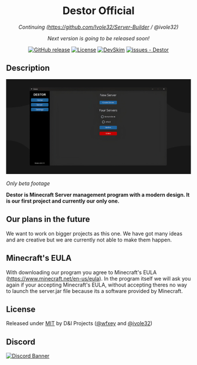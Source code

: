 <div align="center">
  
# Destor Official

*Continuing (https://github.com/Ivole32/Server-Builder / @ivole32)*

*Next version is going to be released soon!*

[![GitHub release](https://img.shields.io/github/release/wfxey/Destor?include_prereleases=&sort=semver&color=blue)](https://github.com/wfxey/Destor/releases/)
[![License](https://img.shields.io/badge/License-MIT-blue)](#license)
[![DevSkim](https://github.com/wfxey/Destor/actions/workflows/devskim.yml/badge.svg)](https://github.com/wfxey/Destor/actions/workflows/devskim.yml)
[![issues - Destor](https://img.shields.io/github/issues/wfxey/Destor)](https://github.com/wfxey/Destor/issues)

</div>

## Description

<img src="https://raw.githubusercontent.com/wfxey/wfxey/main/Picture.png">

*Only beta footage*

**Destor is Minecraft Server management program with a modern design. It is our first project and currently our only one.**

## Our plans in the future
We want to work on bigger projects as this one. We have got many ideas and are creative but we are currently not able to make them happen.

## Minecraft's EULA

With downloading our program you agree to Minecraft's EULA (https://www.minecraft.net/en-us/eula).
In the program itself we will ask you again if your accepting Minecraft's EULA, without accepting theres no way to launch the server.jar file because its a software provided by Minecraft.

## License

Released under [MIT](/LICENSE) by D&I Projects ([@wfxey](https://github.com/wfxey) and [@ivole32](https://github.com/ivole32))

## Discord
[![Discord Banner](https://discord.com/api/guilds/1230908371490570314/widget.png?style=banner2)](https://discord.gg/mrW2b69Q9X)
